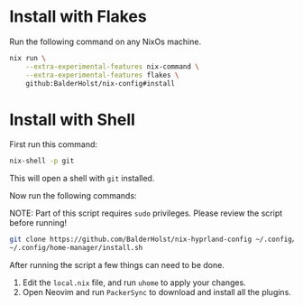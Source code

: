 # Install with Flakes
Run the following command on any NixOs machine.

```bash
nix run \
    --extra-experimental-features nix-command \
    --extra-experimental-features flakes \
    github:BalderHolst/nix-config#install
```

# Install with Shell

First run this command:

```bash
nix-shell -p git
```

This will open a shell with `git` installed.

Now run the following commands:

NOTE: Part of this script requires `sudo` privileges. Please review the script before running!

```bash
git clone https://github.com/BalderHolst/nix-hyprland-config ~/.config/home-manager
~/.config/home-manager/install.sh
```

After running the script a few things can need to be done.
1. Edit the `local.nix` file, and run `uhome` to apply your changes.
2. Open Neovim and run `PackerSync` to download and install all the plugins.
